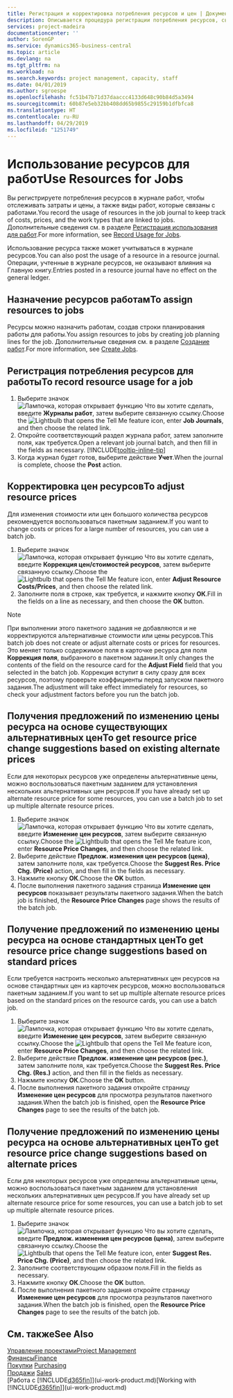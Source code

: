 ```yaml
---
title: Регистрация и корректировка потребления ресурсов и цен | Документы Майкрософт
description: Описывается процедура регистрации потребления ресурсов, связанных с работой, для отслеживания и управления затратами, ценами и типами работ.
services: project-madeira
documentationcenter: ''
author: SorenGP
ms.service: dynamics365-business-central
ms.topic: article
ms.devlang: na
ms.tgt_pltfrm: na
ms.workload: na
ms.search.keywords: project management, capacity, staff
ms.date: 04/01/2019
ms.author: sgroespe
ms.openlocfilehash: fc51b47b71d37daaccc4133d648c90b84d5a3494
ms.sourcegitcommit: 60b87e5eb32bb408dd65b9855c29159b1dfbfca8
ms.translationtype: HT
ms.contentlocale: ru-RU
ms.lasthandoff: 04/29/2019
ms.locfileid: "1251749"
---
```

# <a name="use-resources-for-jobs"></a><span data-ttu-id="caabe-103">Использование ресурсов для работ</span><span class="sxs-lookup"><span data-stu-id="caabe-103">Use Resources for Jobs</span></span>
<span data-ttu-id="caabe-104">Вы регистрируете потребления ресурсов в журнале работ, чтобы отслеживать затраты и цены, а также виды работ, которые связаны с работами.</span><span class="sxs-lookup"><span data-stu-id="caabe-104">You record the usage of resources in the job journal to keep track of costs, prices, and the work types that are linked to jobs.</span></span> <span data-ttu-id="caabe-105">Дополнительные сведения см. в разделе [Регистрация использования для работ](projects-how-record-job-usage.md).</span><span class="sxs-lookup"><span data-stu-id="caabe-105">For more information, see [Record Usage for Jobs](projects-how-record-job-usage.md).</span></span>

<span data-ttu-id="caabe-106">Использование ресурса также может учитываться в журнале ресурсов.</span><span class="sxs-lookup"><span data-stu-id="caabe-106">You can also post the usage of a resource in a resource journal.</span></span> <span data-ttu-id="caabe-107">Операции, учтенные в журнале ресурсов, не оказывают влияния на Главную книгу.</span><span class="sxs-lookup"><span data-stu-id="caabe-107">Entries posted in a resource journal have no effect on the general ledger.</span></span>

## <a name="to-assign-resources-to-jobs"></a><span data-ttu-id="caabe-108">Назначение ресурсов работам</span><span class="sxs-lookup"><span data-stu-id="caabe-108">To assign resources to jobs</span></span>
<span data-ttu-id="caabe-109">Ресурсы можно назначить работам, создав строки планирования работы для работы.</span><span class="sxs-lookup"><span data-stu-id="caabe-109">You assign resources to jobs by creating job planning lines for the job.</span></span> <span data-ttu-id="caabe-110">Дополнительные сведения см. в разделе [Создание работ](projects-how-create-jobs.md).</span><span class="sxs-lookup"><span data-stu-id="caabe-110">For more information, see [Create Jobs](projects-how-create-jobs.md).</span></span>

## <a name="to-record-resource-usage-for-a-job"></a><span data-ttu-id="caabe-111">Регистрация потребления ресурсов для работы</span><span class="sxs-lookup"><span data-stu-id="caabe-111">To record resource usage for a job</span></span>
1. <span data-ttu-id="caabe-112">Выберите значок ![Лампочка, которая открывает функцию Что вы хотите сделать](media/ui-search/search_small.png "Что вы хотите сделать"), введите **Журналы работ**, затем выберите связанную ссылку.</span><span class="sxs-lookup"><span data-stu-id="caabe-112">Choose the ![Lightbulb that opens the Tell Me feature](media/ui-search/search_small.png "Tell me what you want to do") icon, enter **Job Journals**, and then choose the related link.</span></span>
2. <span data-ttu-id="caabe-113">Откройте соответствующий раздел журнала работ, затем заполните поля, как требуется.</span><span class="sxs-lookup"><span data-stu-id="caabe-113">Open a relevant job journal batch, and then fill in the fields as necessary.</span></span> [!INCLUDE[tooltip-inline-tip](includes/tooltip-inline-tip_md.md)]
3. <span data-ttu-id="caabe-114">Когда журнал будет готов, выберите действие **Учет**.</span><span class="sxs-lookup"><span data-stu-id="caabe-114">When the journal is complete, choose the **Post** action.</span></span>

## <a name="to-adjust-resource-prices"></a><span data-ttu-id="caabe-115">Корректировка цен ресурсов</span><span class="sxs-lookup"><span data-stu-id="caabe-115">To adjust resource prices</span></span>
<span data-ttu-id="caabe-116">Для изменения стоимости или цен большого количества ресурсов рекомендуется воспользоваться пакетным заданием.</span><span class="sxs-lookup"><span data-stu-id="caabe-116">If you want to change costs or prices for a large number of resources, you can use a batch job.</span></span>  

1. <span data-ttu-id="caabe-117">Выберите значок ![Лампочка, которая открывает функцию Что вы хотите сделать](media/ui-search/search_small.png "Что вы хотите сделать"), введите **Коррекция цен/стоимостей ресурсов**, затем выберите связанную ссылку.</span><span class="sxs-lookup"><span data-stu-id="caabe-117">Choose the ![Lightbulb that opens the Tell Me feature](media/ui-search/search_small.png "Tell me what you want to do") icon, enter **Adjust Resource Costs/Prices**, and then choose the related link.</span></span>
2. <span data-ttu-id="caabe-118">Заполните поля в строке, как требуется, и нажмите кнопку **ОК**.</span><span class="sxs-lookup"><span data-stu-id="caabe-118">Fill in the fields on a line as necessary, and then choose the **OK** button.</span></span>

> [!NOTE]  
>   <span data-ttu-id="caabe-119">При выполнении этого пакетного задания не добавляются и не корректируются альтернативные стоимости или цены ресурсов.</span><span class="sxs-lookup"><span data-stu-id="caabe-119">This batch job does not create or adjust alternate costs or prices for resources.</span></span> <span data-ttu-id="caabe-120">Это меняет только содержимое поля в карточке ресурса для поля **Коррекция поля**, выбранного в пакетном задании.</span><span class="sxs-lookup"><span data-stu-id="caabe-120">It only changes the contents of the field on the resource card for the **Adjust Field** field that you selected in the batch job.</span></span> <span data-ttu-id="caabe-121">Коррекция вступит в силу сразу для всех ресурсов, поэтому проверьте коэффициенты перед запуском пакетного задания.</span><span class="sxs-lookup"><span data-stu-id="caabe-121">The adjustment will take effect immediately for resources, so check your adjustment factors before you run the batch job.</span></span>

## <a name="to-get-resource-price-change-suggestions-based-on-existing-alternate-prices"></a><span data-ttu-id="caabe-122">Получения предложений по изменению цены ресурса на основе существующих альтернативных цен</span><span class="sxs-lookup"><span data-stu-id="caabe-122">To get resource price change suggestions based on existing alternate prices</span></span>
<span data-ttu-id="caabe-123">Если для некоторых ресурсов уже определены альтернативные цены, можно воспользоваться пакетным заданием для установления нескольких альтернативных цен ресурсов.</span><span class="sxs-lookup"><span data-stu-id="caabe-123">If you have already set up alternate resource price for some resources, you can use a batch job to set up multiple alternate resource prices.</span></span>

1. <span data-ttu-id="caabe-124">Выберите значок ![Лампочка, которая открывает функцию Что вы хотите сделать](media/ui-search/search_small.png "Что вы хотите сделать"), введите **Изменение цен ресурсов**, затем выберите связанную ссылку.</span><span class="sxs-lookup"><span data-stu-id="caabe-124">Choose the ![Lightbulb that opens the Tell Me feature](media/ui-search/search_small.png "Tell me what you want to do") icon, enter **Resource Price Changes**, and then choose the related link.</span></span>
2. <span data-ttu-id="caabe-125">Выберите действие **Предлож. изменения цен ресурсов (цена)**, затем заполните поля, как требуется.</span><span class="sxs-lookup"><span data-stu-id="caabe-125">Choose the **Suggest Res. Price Chg. (Price)** action, and then fill in the fields as necessary.</span></span>
3. <span data-ttu-id="caabe-126">Нажмите кнопку **ОК**.</span><span class="sxs-lookup"><span data-stu-id="caabe-126">Choose the **OK** button.</span></span>  
4. <span data-ttu-id="caabe-127">После выполнения пакетного задания страница **Изменение цен ресурсов** показывает результаты пакетного задания.</span><span class="sxs-lookup"><span data-stu-id="caabe-127">When the batch job is finished, the **Resource Price Changes** page shows the results of the batch job.</span></span>

## <a name="to-get-resource-price-change-suggestions-based-on-standard-prices"></a><span data-ttu-id="caabe-128">Получение предложений по изменению цены ресурса на основе стандартных цен</span><span class="sxs-lookup"><span data-stu-id="caabe-128">To get resource price change suggestions based on standard prices</span></span>
<span data-ttu-id="caabe-129">Если требуется настроить несколько альтернативных цен ресурсов на основе стандартных цен из карточек ресурсов, можно воспользоваться пакетным заданием.</span><span class="sxs-lookup"><span data-stu-id="caabe-129">If you want to set up multiple alternate resource prices based on the standard prices on the resource cards, you can use a batch job.</span></span>  

1. <span data-ttu-id="caabe-130">Выберите значок ![Лампочка, которая открывает функцию Что вы хотите сделать](media/ui-search/search_small.png "Что вы хотите сделать"), введите **Изменение цен ресурсов**, затем выберите связанную ссылку.</span><span class="sxs-lookup"><span data-stu-id="caabe-130">Choose the ![Lightbulb that opens the Tell Me feature](media/ui-search/search_small.png "Tell me what you want to do") icon, enter **Resource Price Changes**, and then choose the related link.</span></span>
2. <span data-ttu-id="caabe-131">Выберите действие **Предлож. изменение цен ресурсов (рес.)**, затем заполните поля, как требуется.</span><span class="sxs-lookup"><span data-stu-id="caabe-131">Choose the **Suggest Res. Price Chg. (Res.)** action, and then fill in the fields as necessary.</span></span>  
3. <span data-ttu-id="caabe-132">Нажмите кнопку **ОК**.</span><span class="sxs-lookup"><span data-stu-id="caabe-132">Choose the **OK** button.</span></span>  
4. <span data-ttu-id="caabe-133">После выполнения пакетного задания откройте страницу **Изменение цен ресурсов** для просмотра результатов пакетного задания.</span><span class="sxs-lookup"><span data-stu-id="caabe-133">When the batch job is finished, open the **Resource Price Changes** page to see the results of the batch job.</span></span>

## <a name="to-get-resource-price-change-suggestions-based-on-alternate-prices"></a><span data-ttu-id="caabe-134">Получение предложений по изменению цены ресурса на основе альтернативных цен</span><span class="sxs-lookup"><span data-stu-id="caabe-134">To get resource price change suggestions based on alternate prices</span></span>
<span data-ttu-id="caabe-135">Если для некоторых ресурсов уже определены альтернативные цены, можно воспользоваться пакетным заданием для установления нескольких альтернативных цен ресурсов.</span><span class="sxs-lookup"><span data-stu-id="caabe-135">If you have already set up alternate resource price for some resources, you can use a batch job to set up multiple alternate resource prices.</span></span>

1. <span data-ttu-id="caabe-136">Выберите значок ![Лампочка, которая открывает функцию Что вы хотите сделать](media/ui-search/search_small.png "Что вы хотите сделать"), введите **Предлож. изменения цен ресурсов (цена)**, затем выберите связанную ссылку.</span><span class="sxs-lookup"><span data-stu-id="caabe-136">Choose the ![Lightbulb that opens the Tell Me feature](media/ui-search/search_small.png "Tell me what you want to do") icon, enter **Suggest Res. Price Chg. (Price)**, and then choose the related link.</span></span>  
2. <span data-ttu-id="caabe-137">Заполните соответствующим образом поля.</span><span class="sxs-lookup"><span data-stu-id="caabe-137">Fill in the fields as necessary.</span></span>
3. <span data-ttu-id="caabe-138">Нажмите кнопку **ОК**.</span><span class="sxs-lookup"><span data-stu-id="caabe-138">Choose the **OK** button.</span></span>  
4. <span data-ttu-id="caabe-139">После выполнения пакетного задания откройте страницу **Изменение цен ресурсов** для просмотра результатов пакетного задания.</span><span class="sxs-lookup"><span data-stu-id="caabe-139">When the batch job is finished, open the **Resource Price Changes** page to see the results of the batch job.</span></span>

## <a name="see-also"></a><span data-ttu-id="caabe-140">См. также</span><span class="sxs-lookup"><span data-stu-id="caabe-140">See Also</span></span>
[<span data-ttu-id="caabe-141">Управление проектами</span><span class="sxs-lookup"><span data-stu-id="caabe-141">Project Management</span></span>](projects-manage-projects.md)  
[<span data-ttu-id="caabe-142">Финансы</span><span class="sxs-lookup"><span data-stu-id="caabe-142">Finance</span></span>](finance.md)  
<span data-ttu-id="caabe-143">[Покупки](purchasing-manage-purchasing.md)       </span><span class="sxs-lookup"><span data-stu-id="caabe-143">[Purchasing](purchasing-manage-purchasing.md)       </span></span>  
<span data-ttu-id="caabe-144">[Продажи](sales-manage-sales.md)   </span><span class="sxs-lookup"><span data-stu-id="caabe-144">[Sales](sales-manage-sales.md)   </span></span>  
<span data-ttu-id="caabe-145">[Работа с [!INCLUDE[d365fin](includes/d365fin_md.md)]](ui-work-product.md)</span><span class="sxs-lookup"><span data-stu-id="caabe-145">[Working with [!INCLUDE[d365fin](includes/d365fin_md.md)]](ui-work-product.md)</span></span>  

